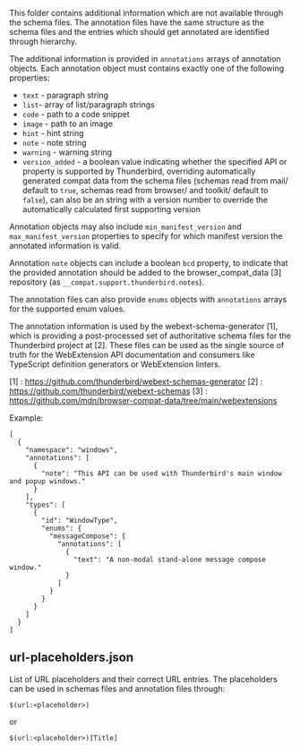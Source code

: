 This folder contains additional information which are not available through the
schema files. The annotation files have the same structure as the schema files
and the entries which should get annotated are identified through hierarchy.

The additional information is provided in `annotations` arrays of annotation
objects. Each annotation object must contains exactly one of the following
properties:

- `text` - paragraph string
- `list`- array of list/paragraph strings
- `code` - path to a code snippet
- `image` - path to an image
- `hint` - hint string
- `note` - note string
- `warning` - warning string
- `version_added` - a boolean value indicating whether the specified API or property
is supported by Thunderbird, overriding automatically generated compat data from
the schema files (schemas read from mail/ default to `true`, schemas read from
browser/ and toolkit/ default to `false`), can also be an string with a version
number to override the automatically calculated first supporting version

Annotation objects may also include `min_manifest_version` and `max_manifest_version`
properties to specify for which manifest version the annotated information is valid.

Annotation `note` objects can include a boolean `bcd` property, to indicate that
the provided annotation should be added to the browser_compat_data [3] repository
(as `__compat.support.thunderbird.notes`).

The annotation files can also provide `enums` objects with `annotations` arrays
for the supported enum values.

The annotation information is used by the webext-schema-generator [1], which is
providing a post-processed set of authoritative schema files for the Thunderbird
project at [2]. These files can be used as the single source of truth for the
WebExtension API documentation and consumers like TypeScript definition generators
or WebExtension linters.

[1] : https://github.com/thunderbird/webext-schemas-generator
[2] : https://github.com/thunderbird/webext-schemas
[3] : https://github.com/mdn/browser-compat-data/tree/main/webextensions

Example:

```
[
  {
    "namespace": "windows",
    "annotations": [
      {
        "note": "This API can be used with Thunderbird's main window and popup windows."
      }
    ],
    "types": [
      {
        "id": "WindowType",
        "enums": {
          "messageCompose": {
            "annotations": [
              {
                "text": "A non-modal stand-alone message compose window."
              }
            ]
          }
        }
      }
    ]
  }
]

```

## url-placeholders.json

List of URL placeholders and their correct URL entries. The placeholders can be
used in schemas files and annotation files through:

    $(url:<placeholder>)

or

    $(url:<placeholder>)[Title]
